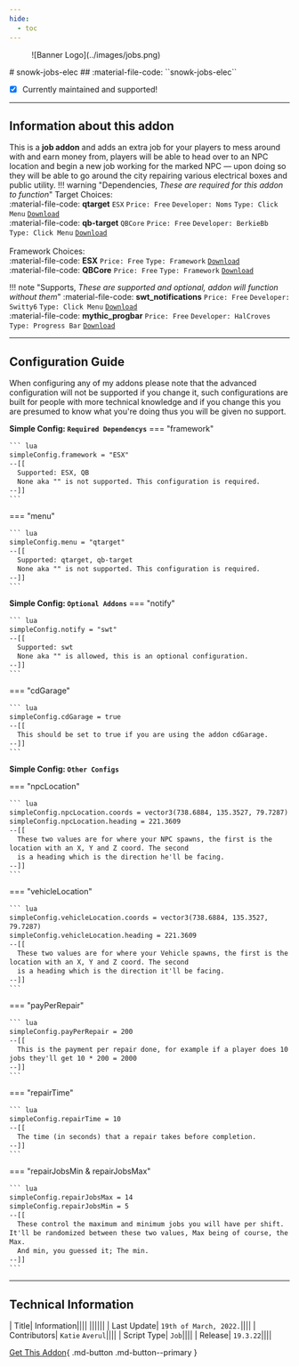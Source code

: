 ```yaml
---
hide:
  - toc
---
```

<figure markdown>
  ![Banner Logo](../images/jobs.png)
</figure>
# snowk-jobs-elec
## :material-file-code: ``snowk-jobs-elec``

- [x] Currently maintained and supported!

---
## **Information about this addon**
This is a **job addon** and adds an extra job for your players to mess around with and earn money from, players will be able to head over to an NPC location and begin a new job working for the marked NPC — upon doing so they will be able to go around the city repairing various electrical boxes and public utility.
!!! warning "Dependencies, *These are required for this addon to function*"
    Target Choices:
    <br>
    :material-file-code: **qtarget** ``ESX`` ``Price: Free`` ``Developer: Noms`` ``Type: Click Menu`` [``Download``](https://forum.cfx.re/t/qtarget-a-re-written-and-optimised-third-eye-solution/3984356)
    <br>
    :material-file-code: **qb-target** ``QBCore`` ``Price: Free`` ``Developer: BerkieBb`` ``Type: Click Menu`` [``Download``](https://github.com/BerkieBb/qb-target)
    <br>
    <br>
    Framework Choices:
    <br>
    :material-file-code: **ESX** ``Price: Free`` ``Type: Framework`` [``Download``](https://github.com/esx-framework)
    <br>
    :material-file-code: **QBCore** ``Price: Free`` ``Type: Framework`` [``Download``](https://github.com/qbcore-framework)

!!! note "Supports, *These are supported and optional, addon will function without them*"
    :material-file-code: **swt_notifications** ``Price: Free`` ``Developer: Switty6`` ``Type: Click Menu`` [``Download``](https://github.com/Switty6/swt_notifications)
    <br>
    :material-file-code: **mythic_progbar** ``Price: Free`` ``Developer: HalCroves`` ``Type: Progress Bar`` [``Download``](https://github.com/HalCroves/mythic_progbar)

---
## **Configuration Guide**
When configuring any of my addons please note that the advanced configuration will not be supported if you change it, such configurations are built for people with more technical knowledge and if you change this you are presumed to know what you're doing thus you will be given no support.

**Simple Config: ``Required Dependencys``**
=== "framework"

    ``` lua
    simpleConfig.framework = "ESX"
    --[[
      Supported: ESX, QB
      None aka "" is not supported. This configuration is required.
    --]]
    ```

=== "menu"

    ``` lua
    simpleConfig.menu = "qtarget"
    --[[
      Supported: qtarget, qb-target
      None aka "" is not supported. This configuration is required.
    --]]
    ```

**Simple Config: ``Optional Addons``**
=== "notify"

    ``` lua
    simpleConfig.notify = "swt"
    --[[
      Supported: swt
      None aka "" is allowed, this is an optional configuration.
    --]]
    ```

=== "cdGarage"

    ``` lua
    simpleConfig.cdGarage = true
    --[[
      This should be set to true if you are using the addon cdGarage.
    --]]
    ```
**Simple Config: ``Other Configs``**

=== "npcLocation"

    ``` lua
    simpleConfig.npcLocation.coords = vector3(738.6884, 135.3527, 79.7287)
    simpleConfig.npcLocation.heading = 221.3609
    --[[
      These two values are for where your NPC spawns, the first is the location with an X, Y and Z coord. The second
      is a heading which is the direction he'll be facing.
    --]]
    ```

=== "vehicleLocation"

    ``` lua
    simpleConfig.vehicleLocation.coords = vector3(738.6884, 135.3527, 79.7287)
    simpleConfig.vehicleLocation.heading = 221.3609
    --[[
      These two values are for where your Vehicle spawns, the first is the location with an X, Y and Z coord. The second
      is a heading which is the direction it'll be facing.
    --]]
    ```

=== "payPerRepair"

    ``` lua
    simpleConfig.payPerRepair = 200
    --[[
      This is the payment per repair done, for example if a player does 10 jobs they'll get 10 * 200 = 2000
    --]]
    ```

=== "repairTime"

    ``` lua
    simpleConfig.repairTime = 10
    --[[
      The time (in seconds) that a repair takes before completion.
    --]]
    ```

=== "repairJobsMin & repairJobsMax"

    ``` lua
    simpleConfig.repairJobsMax = 14
    simpleConfig.repairJobsMin = 5 
    --[[
      These control the maximum and minimum jobs you will have per shift. It'll be randomized between these two values, Max being of course, the Max.
      And min, you guessed it; The min.
    --]]
    ```

---
## **Technical Information**
| Title| Information||||
||||||
| Last Update| `19th of March, 2022.`||||
| Contributors| `Katie` `Averul`||||
| Script Type| `Job`||||
| Release| `19.3.22`||||


[Get This Addon](https://snowk.tebex.io/category/2054875){ .md-button .md-button--primary }
